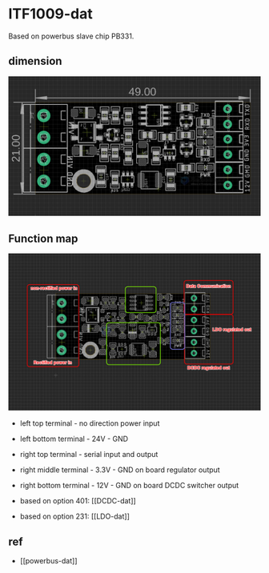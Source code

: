 
# ITF1009-dat

Based on powerbus slave chip PB331.

## dimension 

![](2024-01-31-15-07-30.png)

## Function map 

![](2024-08-28-13-55-32.png)

- left top terminal - no direction power input 
- left bottom terminal - 24V - GND
- right top terminal - serial input and output 
- right middle terminal - 3.3V - GND on board regulator output 
- right bottom terminal - 12V - GND on board DCDC switcher output  


- based on option 401: [[DCDC-dat]] 

- based on option 231: [[LDO-dat]]



## ref 

- [[powerbus-dat]]
